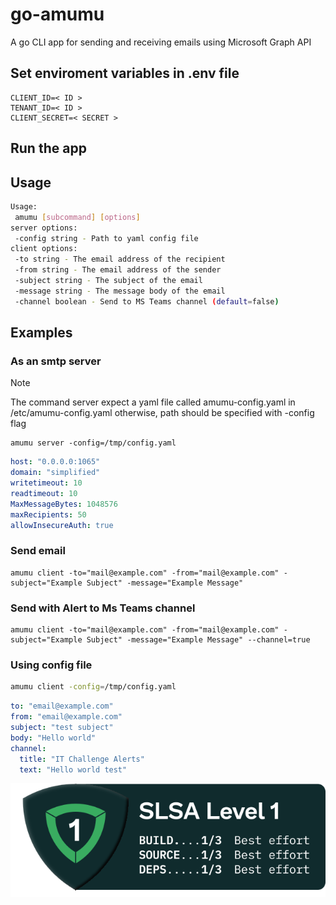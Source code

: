 # go-amumu
A go CLI app for sending and receiving emails using Microsoft Graph API

## Set enviroment variables in .env file
```
CLIENT_ID=< ID >
TENANT_ID=< ID >
CLIENT_SECRET=< SECRET >
```
## Run the app
## Usage
```bash
Usage:
 amumu [subcommand] [options]
server options:
 -config string - Path to yaml config file
client options:
 -to string - The email address of the recipient
 -from string - The email address of the sender
 -subject string - The subject of the email
 -message string - The message body of the email
 -channel boolean - Send to MS Teams channel (default=false)
```
## Examples
### As an smtp server
> [!NOTE]  
> The command server expect a yaml file called amumu-config.yaml in /etc/amumu-config.yaml otherwise, path should be specified with -config flag

```
amumu server -config=/tmp/config.yaml
```
```yaml
host: "0.0.0.0:1065"
domain: "simplified"
writetimeout: 10
readtimeout: 10
MaxMessageBytes: 1048576
maxRecipients: 50
allowInsecureAuth: true
```
### Send email
```
amumu client -to="mail@example.com" -from="mail@example.com" -subject="Example Subject" -message="Example Message"
```
### Send with Alert to Ms Teams channel
```
amumu client -to="mail@example.com" -from="mail@example.com" -subject="Example Subject" -message="Example Message" --channel=true
```
### Using config file
```bash
amumu client -config=/tmp/config.yaml
```
```yaml
to: "email@example.com"
from: "email@example.com"
subject: "test subject"
body: "Hello world"
channel: 
  title: "IT Challenge Alerts"
  text: "Hello world test"
``` 

![Alt text](slsa/SLSA-Badge-full-level1.svg)